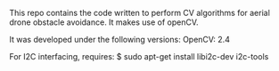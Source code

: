 This repo contains the code written to perform CV algorithms for aerial drone obstacle avoidance. It makes use of openCV.

It was developed under the following versions:
OpenCV: 2.4

For I2C interfacing, requires:
$ sudo apt-get install libi2c-dev i2c-tools
